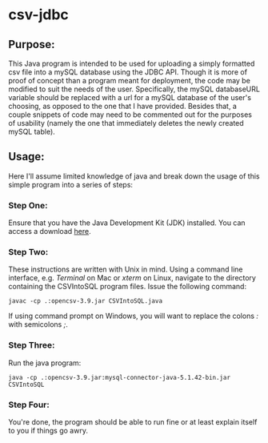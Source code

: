 # csv-jdbc
## Purpose:
This Java program is intended to be used for uploading a simply formatted csv file into a mySQL database using the JDBC API. 
Though it is more of proof of concept than a program meant for deployment, the code may be modified to suit the needs of the user. 
Specifically, the mySQL databaseURL variable should be replaced with a url for a mySQL database of the user's choosing, as opposed 
to the one that I have provided. Besides that, a couple snippets of code may need to be commented out for the purposes of usability 
(namely the one that immediately deletes the newly created mySQL table). 

## Usage:
Here I'll assume limited knowledge of java and break down the usage of this simple program into a series of steps:

### Step One:
Ensure that you have the Java Development Kit (JDK) installed. 
You can access a download [here](http://www.oracle.com/technetwork/java/javase/downloads/index.html).

### Step Two:
These instructions are written with Unix in mind. Using a command line interface, e.g. *Terminal* on Mac or *xterm* on Linux, 
navigate to the directory containing the CSVIntoSQL program files. Issue the following command:
```
javac -cp .:opencsv-3.9.jar CSVIntoSQL.java

```
If using command prompt on Windows, you will want to replace the colons *:* with semicolons *;*.

### Step Three:
Run the java program:
```
java -cp .:opencsv-3.9.jar:mysql-connector-java-5.1.42-bin.jar CSVIntoSQL
```

### Step Four:
You're done, the program should be able to run fine or at least explain itself to you if things go awry.





